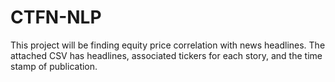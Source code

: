 # CTFN-NLP
This project will be finding equity price correlation with news headlines. The attached CSV has headlines, associated tickers for each story, and the time stamp of publication. 
